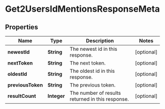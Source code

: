 

# Get2UsersIdMentionsResponseMeta


## Properties

| Name | Type | Description | Notes |
|------------ | ------------- | ------------- | -------------|
|**newestId** | **String** | The newest id in this response. |  [optional] |
|**nextToken** | **String** | The next token. |  [optional] |
|**oldestId** | **String** | The oldest id in this response. |  [optional] |
|**previousToken** | **String** | The previous token. |  [optional] |
|**resultCount** | **Integer** | The number of results returned in this response. |  [optional] |



